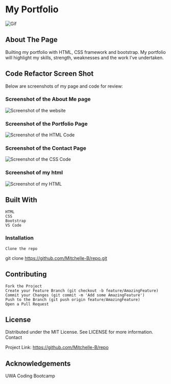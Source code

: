
# My Portfolio #

![Gif](PortfolioPage/assets/screenshots/portfolio.gif)

## About The Page ## 

Builting my portfolio with HTML, CSS framework and bootstrap. My portfolio will highlight my skills, strength, weaknesses and the work l've undertaken. 

## Code Refactor Screen Shot ##

Below are screenshots of my page and code for review:

### Screenshot of the About Me page ###

![Screenshot of the website](PortfolioPage/assets/screenshots/index.png)

### Screenshot of the Portfolio Page ###

![Screenshot of the HTML Code](PortfolioPage/assets/screenshots/html.png)

### Screenshot of the Contact Page ###

![Screenshot of the CSS Code](PortfolioPage/assets/screenshots/contactpage.png)

### Screenshot of my html

![Screenshot of my HTML](PortfolioPage/assets/screenshots/indexhtml.pngg)

## Built With ##

    HTML 
    CSS 
    Bootstrap
    VS Code


### Installation ###

    Clone the repo

git clone https://github.com/Mitchelle-B/repo.git

## Contributing ##

    Fork the Project
    Create your Feature Branch (git checkout -b feature/AmazingFeature)
    Commit your Changes (git commit -m 'Add some AmazingFeature')
    Push to the Branch (git push origin feature/AmazingFeature)
    Open a Pull Request

## License ##

Distributed under the MIT License. See LICENSE for more information.
Contact

Project Link: https://github.com/Mitchelle-B/repo

## Acknowledgements ##

UWA Coding Bootcamp 